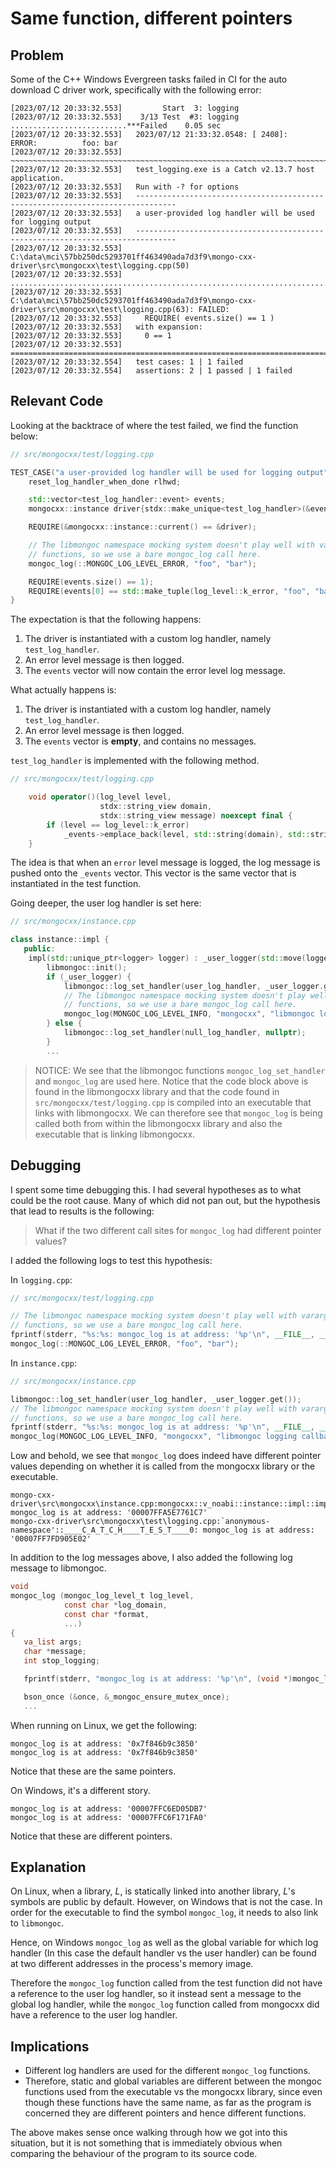 # Same function, different pointers

## Problem

Some of the C++ Windows Evergreen tasks failed in CI for the auto download C
driver work, specifically with the following error:

```
[2023/07/12 20:33:32.553]         Start  3: logging
[2023/07/12 20:33:32.553]    3/13 Test  #3: logging ..........................***Failed    0.05 sec
[2023/07/12 20:33:32.553]   2023/07/12 21:33:32.0548: [ 2408]:    ERROR:          foo: bar
[2023/07/12 20:33:32.553]   ~~~~~~~~~~~~~~~~~~~~~~~~~~~~~~~~~~~~~~~~~~~~~~~~~~~~~~~~~~~~~~~~~~~~~~~~~~~~~~~
[2023/07/12 20:33:32.553]   test_logging.exe is a Catch v2.13.7 host application.
[2023/07/12 20:33:32.553]   Run with -? for options
[2023/07/12 20:33:32.553]   -------------------------------------------------------------------------------
[2023/07/12 20:33:32.553]   a user-provided log handler will be used for logging output
[2023/07/12 20:33:32.553]   -------------------------------------------------------------------------------
[2023/07/12 20:33:32.553]   C:\data\mci\57bb250dc5293701ff463490ada7d3f9\mongo-cxx-driver\src\mongocxx\test\logging.cpp(50)
[2023/07/12 20:33:32.553]   ...............................................................................
[2023/07/12 20:33:32.553]   C:\data\mci\57bb250dc5293701ff463490ada7d3f9\mongo-cxx-driver\src\mongocxx\test\logging.cpp(63): FAILED:
[2023/07/12 20:33:32.553]     REQUIRE( events.size() == 1 )
[2023/07/12 20:33:32.553]   with expansion:
[2023/07/12 20:33:32.553]     0 == 1
[2023/07/12 20:33:32.553]   ===============================================================================
[2023/07/12 20:33:32.554]   test cases: 1 | 1 failed
[2023/07/12 20:33:32.554]   assertions: 2 | 1 passed | 1 failed
```

## Relevant Code

Looking at the backtrace of where the test failed, we find the function below:

```C++
// src/mongocxx/test/logging.cpp

TEST_CASE("a user-provided log handler will be used for logging output", "[instance]") {
    reset_log_handler_when_done rlhwd;

    std::vector<test_log_handler::event> events;
    mongocxx::instance driver{stdx::make_unique<test_log_handler>(&events)};

    REQUIRE(&mongocxx::instance::current() == &driver);

    // The libmongoc namespace mocking system doesn't play well with varargs
    // functions, so we use a bare mongoc_log call here.
    mongoc_log(::MONGOC_LOG_LEVEL_ERROR, "foo", "bar");

    REQUIRE(events.size() == 1);
    REQUIRE(events[0] == std::make_tuple(log_level::k_error, "foo", "bar"));
}
```

The expectation is that the following happens:
1. The driver is instantiated with a custom log handler, namely
`test_log_handler`.
2. An error level message is then logged.
3. The `events` vector will now contain the error level log message.

What actually happens is:
1. The driver is instantiated with a custom log handler, namely
`test_log_handler`.
2. An error level message is then logged.
3. The `events` vector is **empty**, and contains no messages.


`test_log_handler` is implemented with the following method.
```C++
// src/mongocxx/test/logging.cpp

    void operator()(log_level level,
                    stdx::string_view domain,
                    stdx::string_view message) noexcept final {
        if (level == log_level::k_error)
            _events->emplace_back(level, std::string(domain), std::string(message));
    }
```

The idea is that when an `error` level message is logged, the log message is
pushed onto the `_events` vector. This vector is the same vector that is
instantiated in the test function.

Going deeper, the user log handler is set here:
```C++
// src/mongocxx/instance.cpp

class instance::impl {
   public:
    impl(std::unique_ptr<logger> logger) : _user_logger(std::move(logger)) {
        libmongoc::init();
        if (_user_logger) {
            libmongoc::log_set_handler(user_log_handler, _user_logger.get());
            // The libmongoc namespace mocking system doesn't play well with varargs
            // functions, so we use a bare mongoc_log call here.
            mongoc_log(MONGOC_LOG_LEVEL_INFO, "mongocxx", "libmongoc logging callback enabled");
        } else {
            libmongoc::log_set_handler(null_log_handler, nullptr);
        }
        ...
```

> NOTICE: We see that the libmongoc functions `mongoc_log_set_handler` and
`mongoc_log` are used here. Notice that the code block above is found in the
libmongocxx library and that the code found in `src/mongocxx/test/logging.cpp`
is compiled into an executable that links with libmongocxx. We can therefore
see that `mongoc_log` is being called both from within the libmongocxx library
and also the executable that is linking libmongocxx.

## Debugging

I spent some time debugging this. I had several hypotheses as to what could be
the root cause. Many of which did not pan out, but the hypothesis that lead to
results is the following:

> What if the two different call sites for `mongoc_log` had different pointer
values?

I added the following logs to test this hypothesis:

In `logging.cpp`:
```C++
// src/mongocxx/test/logging.cpp

// The libmongoc namespace mocking system doesn't play well with varargs
// functions, so we use a bare mongoc_log call here.
fprintf(stderr, "%s:%s: mongoc_log is at address: '%p'\n", __FILE__, __FUNCTION__, (void *)mongoc_log);
mongoc_log(::MONGOC_LOG_LEVEL_ERROR, "foo", "bar");
```

In `instance.cpp`:
```C++
// src/mongocxx/instance.cpp

libmongoc::log_set_handler(user_log_handler, _user_logger.get());
// The libmongoc namespace mocking system doesn't play well with varargs
// functions, so we use a bare mongoc_log call here.
fprintf(stderr, "%s:%s: mongoc_log is at address: '%p'\n", __FILE__, __FUNCTION__, (void *)mongoc_log);
mongoc_log(MONGOC_LOG_LEVEL_INFO, "mongocxx", "libmongoc logging callback enabled");
```

Low and behold, we see that `mongoc_log` does indeed have different pointer
values depending on whether it is called from the mongocxx library or the
executable.
```
mongo-cxx-driver\src\mongocxx\instance.cpp:mongocxx::v_noabi::instance::impl::impl: mongoc_log is at address: '00007FFA5E7761C7'
mongo-cxx-driver\src\mongocxx\test\logging.cpp:`anonymous-namespace'::____C_A_T_C_H____T_E_S_T____0: mongoc_log is at address: '00007FF7FD905E02'
```

In addition to the log messages above, I also added the following log message
to libmongoc.

```C
void
mongoc_log (mongoc_log_level_t log_level,
            const char *log_domain,
            const char *format,
            ...)
{
   va_list args;
   char *message;
   int stop_logging;

   fprintf(stderr, "mongoc_log is at address: '%p'\n", (void *)mongoc_log);

   bson_once (&once, &_mongoc_ensure_mutex_once);
   ...

```

When running on Linux, we get the following:
```
mongoc_log is at address: '0x7f846b9c3850'
mongoc_log is at address: '0x7f846b9c3850'
```

Notice that these are the same pointers.

On Windows, it's a different story.
```
mongoc_log is at address: '00007FFC6ED05DB7'
mongoc_log is at address: '00007FFC6F171FA0'
```

Notice that these are different pointers.

## Explanation

On Linux, when a library, *L*, is
statically linked into another library, *L*'s symbols are public by default.
However, on Windows that is not the case. In order for the executable to find
the symbol `mongoc_log`, it needs to also link to `libmongoc`.

Hence, on Windows `mongoc_log` as well as the global variable for which log
handler (In this case the default handler vs the user handler) can be found at
two different addresses in the process's memory image.

Therefore the `mongoc_log` function called from the test function did not have
a reference to the user log handler, so it instead sent a message to the global
log handler, while the `mongoc_log` function called from mongocxx did have a
reference to the user log handler.

## Implications

- Different log handlers are used for the different `mongoc_log` functions.
- Therefore, static and global variables are different between the mongoc
functions used from the executable vs the mongocxx library, since even though
these functions have the same name, as far as the program is concerned they are
different pointers and hence different functions.

The above makes sense once walking through how we got into this situation, but
it is not something that is immediately obvious when comparing the behaviour of
the program to its source code.
